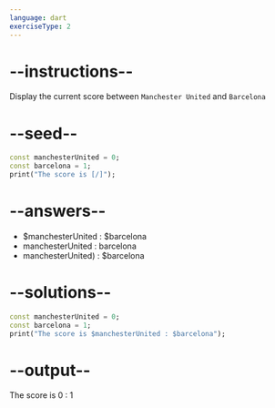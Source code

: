 ```yaml
---
language: dart
exerciseType: 2
---
```


# --instructions--

Display the current score between `Manchester United` and `Barcelona`

# --seed--

```dart
const manchesterUnited = 0;
const barcelona = 1;
print("The score is [/]");
```

# --answers--

- $manchesterUnited : $barcelona
- manchesterUnited : barcelona
- manchesterUnited) : $barcelona

# --solutions--

```dart
const manchesterUnited = 0;
const barcelona = 1;
print("The score is $manchesterUnited : $barcelona");
```

# --output--

The score is 0 : 1
